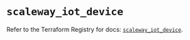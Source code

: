 # `scaleway_iot_device`

Refer to the Terraform Registry for docs: [`scaleway_iot_device`](https://registry.terraform.io/providers/scaleway/scaleway/2.49.0/docs/resources/iot_device).
